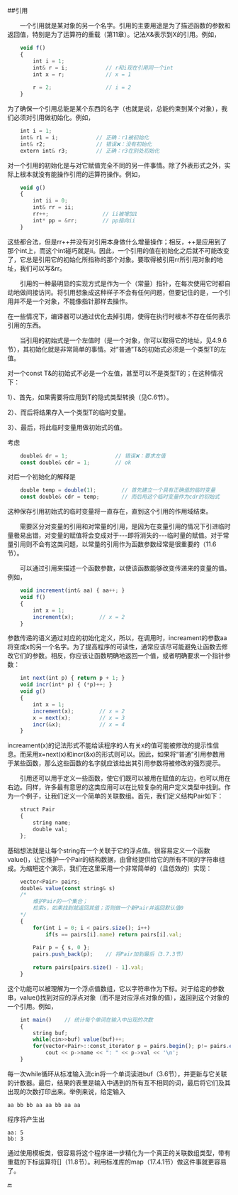 ##引用

&emsp;&emsp;一个引用就是某对象的另一个名字。引用的主要用途是为了描述函数的参数和返回值，特别是为了运算符的重载（第11章）。记法X&表示到X的引用。例如，

```javascript
    void f()
    {
        int i = 1;
        int& r = i;            // r和i现在引用同一个int
        int x = r;             // x = 1
        
        r = 2;                 // i = 2
    }
```

为了确保一个引用总能是某个东西的名字（也就是说，总能约束到某个对象），我们必须对引用做初始化。例如，

```javascript
    int i = 1;
    int& r1 = i;            // 正确：r1被初始化
    int& r2;                // 错误❌：没有初始化
    extern int& r3;         // 正确：r3在别处初始化
```

对一个引用的初始化是与对它赋值完全不同的另一件事情。除了外表形式之外，实际上根本就没有能操作引用的运算符操作。例如，

```javascript
    void g()
    {
        int ii = 0;
        int& rr = ii;
        rr++;                 // ii被增加1
        int* pp = &rr;        // pp指向ii
    }
```

这些都合法，但是rr++并没有对引用本身做什么增量操作；相反，++是应用到了那个int上，而这个int碰巧就是ii。因此，一个引用的值在初始化之后就不可能改变了，它总是引用它的初始化所指称的那个对象。要取得被引用rr所引用对象的地址，我们可以写&rr。

&emsp;&emsp;引用的一种最明显的实现方式是作为一个（常量）指针，在每次使用它时都自动地做间接访问。将引用想象成这种样子不会有任何问题，但要记住的是，一个引用并不是一个对象，不能像指针那样去操作。

在一些情况下，编译器可以通过优化去掉引用，使得在执行时根本不存在任何表示引用的东西。

&emsp;&emsp;当引用的初始式是一个左值时（是一个对象，你可以取得它的地址，见4.9.6节），其初始化就是非常简单的事情。对“普通”T&的初始式必须是一个类型T的左值。

对一个const T&的初始式不必是一个左值，甚至可以不是类型T的；在这种情况下：

1）、首先，如果需要将应用到T的隐式类型转换（见C.6节）。

2）、而后将结果存入一个类型T的临时变量。

3）、最后，将此临时变量用做初始式的值。

考虑

```javascript
    double& dr = 1;               // 错误❌：要求左值
    const double& cdr = 1;        // ok
```

对后一个初始化的解释是

```javascript
    double temp = double(1);        // 首先建立一个具有正确值的临时变量
    const double& cdr = temp;       // 而后用这个临时变量作为cdr的初始式
```

这种保存引用初始式的临时变量将一直存在，直到这个引用的作用域结束。

&emsp;&emsp;需要区分对变量的引用和对常量的引用，是因为在变量引用的情况下引进临时量极易出错，对变量的赋值将会变成对于---即将消失的---临时量的赋值。对于常量引用则不会有这类问题，以常量的引用作为函数参数经常是很重要的（11.6节）。

&emsp;&emsp;可以通过引用来描述一个函数参数，以使该函数能够改变传递来的变量的值。例如，

```javascript
    void increment(int& aa) { aa++; }
    void f()
    {
        int x = 1;
        increment(x);        // x = 2
    }
```

参数传递的语义通过对应的初始化定义，所以，在调用时，increament的参数aa将变成x的另一个名字。为了提高程序的可读性，通常应该尽可能避免让函数去修改它们的参数。相反，你应该让函数明确地返回一个值，或者明确要求一个指针参数：

```javascript
    int next(int p) { return p + 1; } 
    void incr(int* p) { (*p)++; }
    void g()
    {
        int x = 1;
        increment(x);        // x = 2
        x = next(x);         // x = 3
        incr(&x);            // x = 4
    }
```

increament(x)的记法形式不能给读程序的人有关x的值可能被修改的提示性信息。而采用x=next(x)和incr(&x)的形式则可以。因此，如果将“普通”引用参数用于某些函数，那么这些函数的名字就应该给出其引用参数将被修改的强烈提示。

&emsp;&emsp;引用还可以用于定义一些函数，使它们既可以被用在赋值的左边，也可以用在右边。同样，许多最有意思的这类应用可以在比较复杂的用户定义类型中找到。作为一个例子，让我们定义一个简单的关联数组。首先，我们定义结构Pair如下：

```javascript
    struct Pair
    {
        string name;
        double val;
    };
```

基础想法就是让每个string有一个关联于它的浮点值。很容易定义一个函数value()，让它维护一个Pair的结构数据，由曾经提供给它的所有不同的字符串组成。为缩短这个演示，我们在这里采用一个非常简单的（且低效的）实现：

```javascript
    vector<Pair> pairs;
    double& value(const string& s)
    /*
        维护Pair的一个集合；
        检索s，如果找到就返回其值；否则做一个新Pair并返回默认值0
    */
    {
        for(int i = 0; i < pairs.size(); i++)
            if(s == pairs[i].name) return pairs[i].val;
            
        Pair p = { s, 0 };
        pairs.push_back(p);    // 将Pair加到最后（3.7.3节）
        
        return pairs[pairs.size() - 1].val;
    }
```

这个功能可以被理解为一个浮点值数组，它以字符串作为下标。对于给定的参数串，value()找到对应的浮点对象（而不是对应浮点对象的值），返回到这个对象的一个引用。例如，

```javascript
    int main()    // 统计每个单词在输入中出现的次数
    {
        string buf;
        while(cin>>buf) value(buf)++;
        for(vector<Pair>::const_iterator p = pairs.begin(); p!= pairs.end(); ++p)
            cout << p->name << ": " << p->val << '\n';
    }
```

每一次while循环从标准输入流cin将一个单词读进buf（3.6节），并更新与它关联的计数器。最后，结果的表里是输入中遇到的所有互不相同的词，最后将它们及其出现的次数打印出来。举例来说，给定输入

    aa bb bb aa aa bb aa aa
    
程序将产生出

    aa: 5
    bb: 3
    
通过使用模板类，很容易将这个程序进一步精化为一个真正的关联数组类型，带有重载的下标运算符[]（11.8节）。利用标准库的map（17.4.1节）做这件事就更容易了。

🔚


